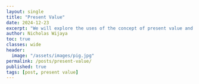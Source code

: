 ```yaml
---
layout: single
title: "Present Value"
date: 2024-12-23
excerpt: "We will explore the uses of the concept of present value and it's applications using R"
author: Nicholas Wijaya
toc: true
classes: wide
header: 
  image: "/assets/images/pig.jpg"
permalink: /posts/present-value/
published: true
tags: [post, present value]
---
```


<style>
  .page-header img {
    max-width: 100%; /* Adjust as needed */
    height: auto;    /* Maintain aspect ratio */
    width: 50%;      /* Example: Scale to 50% of the container's width */
    display: block;
    margin: 0 auto;  /* Center the image */
  }
</style>
